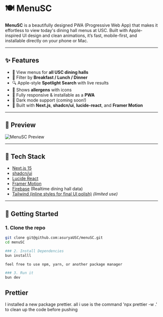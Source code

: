 # 🍽️ MenuSC

**MenuSC** is a beautifully designed PWA (Progressive Web App) that makes it effortless to view today's dining hall menus at USC. Built with Apple-inspired UI design and clean animations, it’s fast, mobile-first, and installable directly on your phone or Mac.

---

## ✨ Features

- 🏫 View menus for **all USC dining halls**
- 🍳 Filter by **Breakfast / Lunch / Dinner**
- 🔍 Apple-style **Spotlight Search** with live results
- 🍔 Shows **allergens** with icons
- 📱 Fully responsive & installable as a **PWA**
- 🌙 Dark mode support (coming soon!)
- 💨 Built with **Next.js**, **shadcn/ui**, **lucide-react**, and **Framer Motion**

---

## 📸 Preview

![MenuSC Preview](./public/preview.png)

---

## 🔧 Tech Stack

- [Next.js 15](https://nextjs.org/)
- [shadcn/ui](https://ui.shadcn.com/)
- [Lucide React](https://lucide.dev/)
- [Framer Motion](https://www.framer.com/motion/)
- [Firebase](https://firebase.google.com/) (Realtime dining hall data)
- [Tailwind (inline styles for final UI polish)](https://tailwindcss.com/) _(limited use)_

---

## 🚀 Getting Started

### 1. Clone the repo

```bash
git clone git@github.com:asuryaUSC/menuSC.git
cd menuSC

### 2. Install Dependencies
bun installl

feel free to use npm, yarn, or another package manager

### 3. Run it
bun dev
```

## Prettier

I installed a new package prettier. all i use is the command 'npx prettier -w .' to clean up the code before pushing
